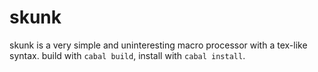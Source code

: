 # skunk
skunk is a very simple and uninteresting macro processor with a tex-like syntax.
build with `cabal build`, install with `cabal install`.
